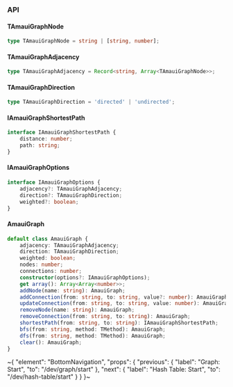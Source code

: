 

### API

#### TAmauiGraphNode

```ts
type TAmauiGraphNode = string | [string, number];
```

#### TAmauiGraphAdjacency

```ts
type TAmauiGraphAdjacency = Record<string, Array<TAmauiGraphNode>>;
```

#### TAmauiGraphDirection

```ts
type TAmauiGraphDirection = 'directed' | 'undirected';
```

#### IAmauiGraphShortestPath

```ts
interface IAmauiGraphShortestPath {
    distance: number;
    path: string;
}
```

#### IAmauiGraphOptions

```ts
interface IAmauiGraphOptions {
    adjacency?: TAmauiGraphAdjacency;
    direction?: TAmauiGraphDirection;
    weighted?: boolean;
}
```

#### AmauiGraph

```ts
default class AmauiGraph {
    adjacency: TAmauiGraphAdjacency;
    direction: TAmauiGraphDirection;
    weighted: boolean;
    nodes: number;
    connections: number;
    constructor(options?: IAmauiGraphOptions);
    get array(): Array<Array<number>>;
    addNode(name: string): AmauiGraph;
    addConnection(from: string, to: string, value?: number): AmauiGraph;
    updateConnection(from: string, to: string, value: number): AmauiGraph;
    removeNode(name: string): AmauiGraph;
    removeConnection(from: string, to: string): AmauiGraph;
    shortestPath(from: string, to: string): IAmauiGraphShortestPath;
    bfs(from: string, method: TMethod): AmauiGraph;
    dfs(from: string, method: TMethod): AmauiGraph;
    clear(): AmauiGraph;
}
```


~{
  "element": "BottomNavigation",
  "props": {
    "previous": {
      "label": "Graph: Start",
      "to": "/dev/graph/start"
    },
    "next": {
      "label": "Hash Table: Start",
      "to": "/dev/hash-table/start"
    }
  }
}~
